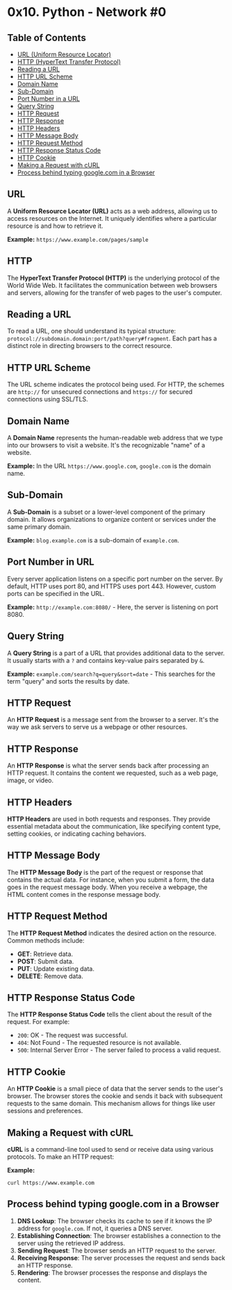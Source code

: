 # 0x10. Python - Network #0

## Table of Contents
- [URL (Uniform Resource Locator)](#url)
- [HTTP (HyperText Transfer Protocol)](#http)
- [Reading a URL](#reading-a-url)
- [HTTP URL Scheme](#http-url-scheme)
- [Domain Name](#domain-name)
- [Sub-Domain](#sub-domain)
- [Port Number in a URL](#port-number-in-url)
- [Query String](#query-string)
- [HTTP Request](#http-request)
- [HTTP Response](#http-response)
- [HTTP Headers](#http-headers)
- [HTTP Message Body](#http-message-body)
- [HTTP Request Method](#http-request-method)
- [HTTP Response Status Code](#http-response-status-code)
- [HTTP Cookie](#http-cookie)
- [Making a Request with cURL](#making-a-request-with-curl)
- [Process behind typing google.com in a Browser](#process-behind-typing-googlecom-in-a-browser)

## URL
A **Uniform Resource Locator (URL)** acts as a web address, allowing us to access resources on the Internet. It uniquely identifies where a particular resource is and how to retrieve it.

**Example:** `https://www.example.com/pages/sample`

## HTTP
The **HyperText Transfer Protocol (HTTP)** is the underlying protocol of the World Wide Web. It facilitates the communication between web browsers and servers, allowing for the transfer of web pages to the user's computer.

## Reading a URL
To read a URL, one should understand its typical structure: `protocol://subdomain.domain:port/path?query#fragment`. Each part has a distinct role in directing browsers to the correct resource.

## HTTP URL Scheme
The URL scheme indicates the protocol being used. For HTTP, the schemes are `http://` for unsecured connections and `https://` for secured connections using SSL/TLS.

## Domain Name
A **Domain Name** represents the human-readable web address that we type into our browsers to visit a website. It's the recognizable "name" of a website.

**Example:** In the URL `https://www.google.com`, `google.com` is the domain name.

## Sub-Domain
A **Sub-Domain** is a subset or a lower-level component of the primary domain. It allows organizations to organize content or services under the same primary domain.

**Example:** `blog.example.com` is a sub-domain of `example.com`.

## Port Number in URL
Every server application listens on a specific port number on the server. By default, HTTP uses port 80, and HTTPS uses port 443. However, custom ports can be specified in the URL.

**Example:** `http://example.com:8080/` - Here, the server is listening on port 8080.

## Query String
A **Query String** is a part of a URL that provides additional data to the server. It usually starts with a `?` and contains key-value pairs separated by `&`.

**Example:** `example.com/search?q=query&sort=date` - This searches for the term "query" and sorts the results by date.

## HTTP Request
An **HTTP Request** is a message sent from the browser to a server. It's the way we ask servers to serve us a webpage or other resources.

## HTTP Response
An **HTTP Response** is what the server sends back after processing an HTTP request. It contains the content we requested, such as a web page, image, or video.

## HTTP Headers
**HTTP Headers** are used in both requests and responses. They provide essential metadata about the communication, like specifying content type, setting cookies, or indicating caching behaviors.

## HTTP Message Body
The **HTTP Message Body** is the part of the request or response that contains the actual data. For instance, when you submit a form, the data goes in the request message body. When you receive a webpage, the HTML content comes in the response message body.

## HTTP Request Method
The **HTTP Request Method** indicates the desired action on the resource. Common methods include:
- **GET**: Retrieve data.
- **POST**: Submit data.
- **PUT**: Update existing data.
- **DELETE**: Remove data.

## HTTP Response Status Code
The **HTTP Response Status Code** tells the client about the result of the request. For example:
- `200`: OK - The request was successful.
- `404`: Not Found - The requested resource is not available.
- `500`: Internal Server Error - The server failed to process a valid request.

## HTTP Cookie
An **HTTP Cookie** is a small piece of data that the server sends to the user's browser. The browser stores the cookie and sends it back with subsequent requests to the same domain. This mechanism allows for things like user sessions and preferences.

## Making a Request with cURL
**cURL** is a command-line tool used to send or receive data using various protocols. To make an HTTP request:

**Example:** 
```
curl https://www.example.com
```

## Process behind typing google.com in a Browser
1. **DNS Lookup**: The browser checks its cache to see if it knows the IP address for `google.com`. If not, it queries a DNS server.
2. **Establishing Connection**: The browser establishes a connection to the server using the retrieved IP address.
3. **Sending Request**: The browser sends an HTTP request to the server.
4. **Receiving Response**: The server processes the request and sends back an HTTP response.
5. **Rendering**: The browser processes the response and displays the content.
